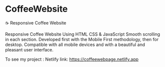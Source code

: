 # CoffeeWebsite
☕ Responsive Coffee Website

Responsive Coffee Website Using HTML CSS & JavaScript
Smooth scrolling in each section.
Developed first with the Mobile First methodology, then for desktop.
Compatible with all mobile devices and with a beautiful and pleasant user interface.

To see my project :
Netlify link: https://coffeewebpage.netlify.app
